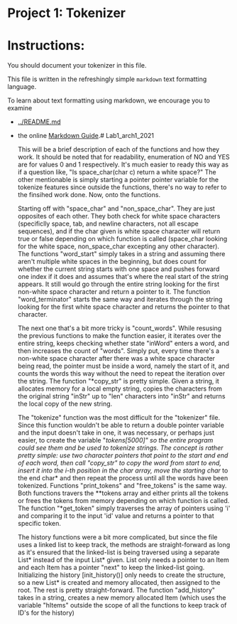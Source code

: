 Project 1: Tokenizer
====================
# Instructions:

You should document your tokenizer in this file.

This file is written in the refreshingly simple `markdown` text
formatting language.

To learn about text formatting using markdown, we encourage you to examine 
 - [../README.md](../README.md)
 - the online [Markdown Guide](https://www.markdownguide.org/).# Lab1_arch1_2021

   This will be a brief description of each of the functions and how they
work. It should be noted that for readability, enumeration of NO and YES are
for values 0 and 1 respectively. It's much easier to ready this way as if a
question like, "Is space_char(char c) return a white space?" The other
mentionable is simply starting a pointer pointer variable for the tokenize
features since outside the functions, there's no way to refer to the finsihed
work done. Now, onto the functions.

    Starting off with "space_char" and "non_space_char". They are just
opposites of each other. They both check for white space characters (specificlly space,
tab, and newline characters, not all escape sequences), and if the char given
is white space character will return true or false depending on which function
is called (space_char looking for the white space, non_space_char excepting
any other character). The functions "word_start" simply takes in a string and
assuming there aren't multiple white spaces in the beginning, but does count
for whether the current string starts with one space and pushes forward one
index if it does and assumes that's where the real start of the string
appears. It still would go through the entire string looking for the first
non-white space character and return a pointer to it. The function
"word_terminator" starts the same way and iterates through the string looking
for the first white space character and returns the pointer to that character.

    The next one that's a bit more tricky is "count_words". While resusing the
previous functions to make the function easier, it iterates over the entire
string, keeps checking whether state "inWord" enters a word, and then
increases the count of "words". Simply put, every time there's a non-white
space character after there was a white space character being read, the
pointer must be inside a word, namely the start of it, and counts the words
this way without the need to repeat the iteration over the string. The
function "*copy_str" is pretty simple. Given a string, it allocates memory for
a local empty string, copies the characters from the original string "inStr"
up to "len" characters into "inStr" and returns the local copy of the new
string.

    The "tokenize" function was the most difficult for the "tokenizer"
file. Since this function wouldn't be able to return a double pointer variable
and the input doesn't take in one, it was necessary, or perhaps just easier,
to create the variable "*tokens[5000]" so the entire program could see them
and be used to tokenize strings. The concept is rather pretty simple: use two
character pointers that point to the start and end of each word, then call
"*copy_str" to copy the word from start to end, insert it into the i-th
position in the char* array, move the starting char* to the end char* and then
repeat the process until all the words have been tokenized. Functions
"print_tokens" and "free_tokens" is the same way. Both functions travers the
**tokens array and either prints all the tokens or frees the tokens from
memory depending on which function is called. The function "*get_token" simply
traverses the array of pointers using 'i' and comparing it to the input 'id'
value and returns a pointer to that specific token.

    The history functions were a bit more complicated, but since the file uses
a linked list to keep track, the methods are straight-forward as long as it's
ensured that the linked-list is being traversed using a separate List* instead of the
input List* given. List only needs a pointer to an Item and each Item has a
pointer "next" to keep the linked-list going. Initializing the history
[init_history()] only needs to create the structure, so a new List* is created
and memory allocated, then assigned to the root. The rest is pretty
straight-forward. The function "add_history" takes in a string, creates a new
memory allocated Item (which uses the variable "hItems" outside the scope of
all the functions to keep track of ID's for the history)

